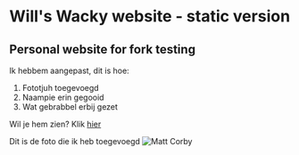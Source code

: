 # Will's Wacky website - static version
## Personal website for fork testing

Ik hebbem aangepast, dit is hoe:
1. Fototjuh toegevoegd
2. Naampie erin gegooid
3. Wat gebrabbel erbij gezet

Wil je hem zien? Klik [hier](https://cocodeijmann.github.io/will-wacky-website/)

Dit is de foto die ik heb toegevoegd
![Matt Corby](/img/mattcorby.jpeg)
